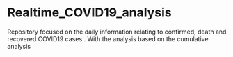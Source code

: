# Realtime_COVID19_analysis
Repository focused on the daily information relating to confirmed, death and recovered COVID19 cases . With the analysis based on the cumulative analysis 
